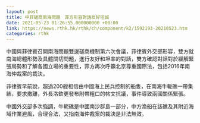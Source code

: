 ```yaml
---
layout: post
title: 中菲磋商南海問題　菲方形容對話友好坦誠
date: 2021-05-23 01:26:55.000000000 +08:00
link: https://news.rthk.hk/rthk/ch/component/k2/1592193-20210523.htm
categories: rthk
---
```


中國與菲律賓召開南海問題雙邊磋商機制第六次會議，菲律賓外交部形容，雙方就南海總體形勢及具體關切問題，進行友好和坦率的對話，雙方確認對話對於緩解緊張局勢和了解各國立場的重要性，菲方再次呼籲北京尊重國際法，包括2016年南海仲裁案的裁決。

菲律賓早前說，超過200艘相信由中國海上民兵控制的船隻，在南海牛軛礁一帶集結，要求撤離，外長洛欽更發布附帶粗口的帖文抗議，事件導致兩國關係緊張。

中國外交部多次強調，牛軛礁是中國南沙群島一部分，中方漁船在該礁及其附近海域作業避風，合理合法，又指南海仲裁案的裁決是非法無效。

